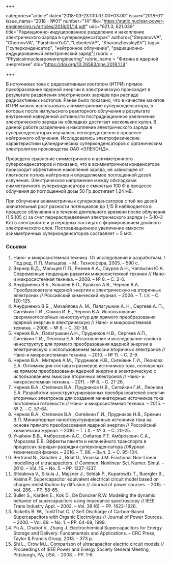 +++

categories="article"
date="2018-03-23T00:07:00+03:00"
issue="2018-01"
issue_name="2018 - №01"
number="14"
file="https://static.nuclear-power-engineering.ru/articles/2018/01/14.pdf"
udc="621.3; 621.039"
title="Радиационно-индуцированное разделение и накопление электрического заряда в суперконденсаторах"
authors=["StepanovVA", "ChernovVA", "ParshikovYuG", "LebedevVP", "KharanzhevskiyEV"]
tags=["суперконденсатор", "нейтронное облучение", "радиационно-индуцированный электрический заряд"]
rubric = "Physicsinnuclearpowerengineering"
rubric_name = "Физика в ядерной энергетике"
doi="https://doi.org/10.26583/npe.2018.1.14"

+++

В источниках тока с радиоактивным изотопом (ИТРИ) прямое преобразование ядерной энергии в электрическую происходит в результате разделения электрических зарядов при распаде радиоактивных изотопов. Ранее было показано, что в качестве макетов ИТРИ можно использовать асимметричные суперконденсаторы, в которых после импульсного реакторного облучения в результате внутренней наведенной активности пострадиационное увеличение электрического заряда на обкладках достигает нескольких кулон. В данной работе разделение и накопление электрического заряда в суперконденсаторах изучалось непосредственно в процессе нейтронного облучения. Исследовались электрофизические характеристики цилиндрических суперконденсаторов с органическим электролитом производства ОАО «ЭЛЕКОНД».

Проведено сравнение симметричного и асимметричного суперконденсаторов и показано, что в асимметричном конденсаторе происходит эффективное накопление заряда, не зависящее от плотности потока нейтронов и определяемое поглощенной дозой излучения. Электрическое напряжение между обкладками симметричного суперконденсатора с емкостью 100 Ф в процессе облучения до поглощенной дозы 50 Гр достигает 1,24 мВ.

При облучении асимметричных суперконденсаторов с той же дозой значительный рост разности потенциалов до 1,15 В наблюдается в процессе облучения и в течение длительного времени после облучения (1,5·105 с) за счет перераспределения электрического заряда (~ 5·10–3 Кл) в электролите и углеродных частицах с формированием двойного электрического слоя. Пострадиационное увеличение емкости асимметричных суперконденсаторов составляет ~ 5 мФ.

### Ссылки

1. Нано- и микросистемная техника. От исследований к разработкам. / Под ред. П.П. Мальцева. – М.: Техносфера, 2005. – 590 с.
2. Вернер В.Д., Мальцев П.П., Резнев А.А., Сауров А.Н., Чаплыгин Ю.А. Современные тенденции развития микросистемной техники // Нано- и микросистемная техника. – 2008. – № 8. – С. 2-6.
3. Ануфриенко В.Б., Ковалев В.П., Куликов А.В., Чернов В.А. Преобразователи ядерной энергии в электрическую на вторичных электронах // Российский химический журнал. – 2006. – Т. LV. – С. 120-125.
4. Ануфриенко В.Б. , Михайлова А. М., Палагушкин А. Н., Сергеев А. П., Сигейкин Г.И., Сомов И. Е., Чернов В.А. Использование сверхмногослойных наноструктур для прямого преобразования ядерной энергии в электрическую // Нано- и микросистемная техника. – 2008. – № 8. – С. 30-38.
5. Чернов В.А., Палагушкин А.Н., Прудников Н.В., Сергеев А.П., Сигейкин Г.И., Леонова Е.А. Изготовление и исследование свойств наноструктур для прямого преобразования ядерной энергии в электрическую с использованием эмиссии вторичных электронов // Нано-и микросистемная техника. – 2010. – № 11. – С. 2-9.
6. Чернов В.А., Митерев А.М., Прудников Н.В., Сигейкин Г.И., Леонова Е.А. Оптимизация состава и размеров источников тока, основанных на прямом преобразовании ядерной энергии в электрическую с использованием эмиссии вторичных электронов // Нано- и микросистемная техника. – 2011. – № 8. – С. 21-26.
7. Чернов В.А., Степанов В.А., Прудников Н.В., Сигейкин Г.И., Леонова Е.А. Разработки наноструктурированных преобразователей энергии вторичных электронов для создания миниатюрных источников тока постоянной готовности // Нано- и микросистемная техника. – 2015. – № 2. – С. 57-64.
8. Чернов В.А., Степанов В.А., Сигейкин Г.И., Прудников Н.В., Еремин В.П. Миниатюрные наноструктурированные источники тока на основе прямого преобразования ядерной энергии // Российский химический журнал. – 2016. – Т. LX. – № 3. – С. 20-25.
9. Учайкин В.В., Амброзевич А.С., Сибатов Р.Т. Амброзевич С.А., Морозова Е.В. Эффекты памяти и нелинейного транспорта в процессах зарядки-разрядки суперконденсатора //Журнал технической физики. – 2016. – Т. 86. – Вып. 2. – С. 95-104.
10. Bertrand N., Sabatier J., Briat O., Vinassa J.M. Fractional Non-Linear modelling of ultracapacitors. // Commun. Nonlinear Sci. Numer. Simul. – 2010. – Vol. 15. – No. 5. – PP. 1327-1337.
11. Stldakova V., Sikula J., Majzner J., Seldak P., Kuparowitz T., Buergler B., Vasina P. Supercapacitor equivalent electrical circuit model based on charges redistribution by diffusion // Journal of power sourses. – 2015. – Vol. 286. – PP. 58-65.
12. Buller S., Karden E., Kok D., De Doncker R.W. Modeling the dynamic behavior of supercapacitors using impedance spectroscopy // IEEE Trans Industry Appl. – 2002. – Vol. 38 (6). – PP. 1622-1626.
13. Ricketts B. W., Ton0That C. // Self Discharge of Carbon-Based Supercapacitors with Organic Electrolytes // Journal of Power Sources. – 2000. – Vol. 89. – No. 1. – PP. 64-69, 1999.
14. Yu A., Chabot V., Zhang J. Electrochemical Supercapacitors for Energy Storage and Delivery: Fundamentals and Applications. – CRC Press, Taylor & Francis Group, 2013. – 373 p.
15. Shi L., Crow M.L. Comparison of ultracapacitor electric circuit models // Proceedings of IEEE Power and Energy Society General Meeting, Pittsburgh, PA, USA. – 2008. – PP. 1-6.